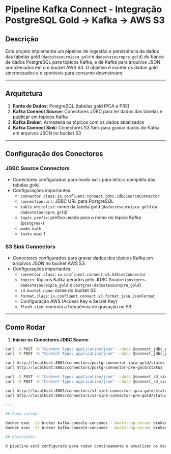 # Pipeline Kafka Connect - Integração PostgreSQL Gold → Kafka → AWS S3

## Descrição

Este projeto implementa um pipeline de ingestão e persistência de dados das tabelas gold (`dadostesouroipca_gold` e `dadostesouropre_gold`) do banco de dados PostgreSQL para tópicos Kafka, e de Kafka para arquivos JSON armazenados em um bucket AWS S3. O objetivo é manter os dados gold sincronizados e disponíveis para consumo downstream.

---

## Arquitetura

1. **Fonte de Dados:** PostgreSQL (tabelas gold IPCA e PRE)  
2. **Kafka Connect Source:** Conectores JDBC para ler dados das tabelas e publicar em tópicos Kafka  
3. **Kafka Broker:** Armazena os tópicos com os dados atualizados  
4. **Kafka Connect Sink:** Conectores S3 Sink para gravar dados do Kafka em arquivos JSON no bucket S3  

---

## Configuração dos Conectores

### JDBC Source Connectors

- Conectores configurados para modo `bulk` para leitura completa das tabelas gold.
- Configurações importantes:
  - `connector.class`: `io.confluent.connect.jdbc.JdbcSourceConnector`
  - `connection.url`: JDBC URL para PostgreSQL
  - `table.whitelist`: nome da tabela gold (`dadostesouroipca_gold` ou `dadostesouropre_gold`)
  - `topic.prefix`: prefixo usado para o nome do tópico Kafka (`postgres-`)
  - `mode`: `bulk`
  - `tasks.max`: 1

### S3 Sink Connectors

- Conectores configurados para gravar dados dos tópicos Kafka em arquivos JSON no bucket AWS S3.
- Configurações importantes:
  - `connector.class`: `io.confluent.connect.s3.S3SinkConnector`
  - `topics`: tópicos Kafka gerados pelo JDBC Source (`postgres-dadostesouroipca_gold` e `postgres-dadostesouropre_gold`)
  - `s3.bucket.name`: nome do bucket S3
  - `format.class`: `io.confluent.connect.s3.format.json.JsonFormat`
  - Configuração AWS (Access Key e Secret Key)
  - `flush.size`: controla a frequência de gravação no S3

---

## Como Rodar

1. **Iniciar os Conectores JDBC Source**

```bash
curl -X POST -H "Content-Type: application/json" --data @connect_jdbc_postgres_ipca_gold.config http://localhost:8083/connectors
curl -X POST -H "Content-Type: application/json" --data @connect_jdbc_postgres_pre_gold.config http://localhost:8083/connectors

curl http://localhost:8083/connectors/postg-connector-ipca-gold/status
curl http://localhost:8083/connectors/postg-connector-pre-gold/status

curl -X POST -H "Content-Type: application/json" --data @connect_s3_sink_ipca_gold.config http://localhost:8083/connectors
curl -X POST -H "Content-Type: application/json" --data @connect_s3_sink_pre_gold.config http://localhost:8083/connectors

curl http://localhost:8083/connectors/s3-sink-connector-ipca-gold/status
curl http://localhost:8083/connectors/s3-sink-connector-pre-gold/status

---

## Como validar

docker exec -it broker kafka-console-consumer --bootstrap-server broker:9092 --topic postgres-dadostesouroipca_gold --from-beginning --max-messages 5
docker exec -it broker kafka-console-consumer --bootstrap-server broker:9092 --topic postgres-dadostesouropre_gold --from-beginning --max-messages 5

## Obsrvações

O pipeline está configurado para rodar continuamente e atualizar os dados no Kafka e no S3 automaticamente.
